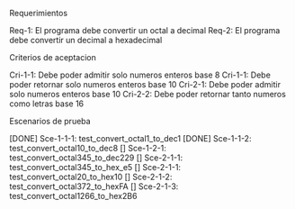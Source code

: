 Requerimientos 

Req-1: El programa debe convertir un octal a decimal 
Req-2: El programa debe convertir un decimal a hexadecimal 

Criterios de aceptacion

Cri-1-1: Debe poder admitir solo numeros enteros base 8 
Cri-1-1: Debe poder retornar solo numeros enteros base 10 
Cri-2-1: Debe poder admitir solo numeros enteros base 10 
Cri-2-2: Debe poder retornar tanto numeros como letras base 16

Escenarios de prueba 

[DONE] Sce-1-1-1: test_convert_octal1_to_dec1 
[DONE] Sce-1-1-2: test_convert_octal10_to_dec8 
[] Sce-1-2-1: test_convert_octal345_to_dec229
[] Sce-2-1-1: test_convert_octal345_to_hex_e5
[] Sce-2-1-1: test_convert_octal20_to_hex10 
[] Sce-2-1-2: test_convert_octal372_to_hexFA
[] Sce-2-1-3: test_convert_octal1266_to_hex2B6




